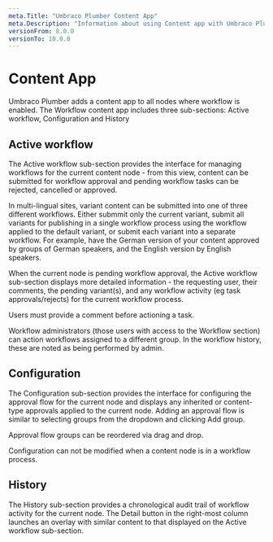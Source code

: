 ```yaml
---
meta.Title: "Umbraco Plumber Content App"
meta.Description: "Information about using Content app with Umbraco Plumber"
versionFrom: 8.0.0
versionTo: 10.0.0
---
```


# Content App

Umbraco Plumber adds a content app to all nodes where workflow is enabled. The Workflow content app includes three sub-sections: Active workflow, Configuration and History

## Active workflow

The Active workflow sub-section provides the interface for managing workflows for the current content node - from this view, content can be submitted for workflow approval and pending workflow tasks can be rejected, cancelled or approved.

In multi-lingual sites, variant content can be submitted into one of three different workflows. Either submmit only the current variant, submit all variants for publishing in a single workflow process using the workflow applied to the default variant, or submit each variant into a separate workflow. For example, have the German version of your content approved by groups of German speakers, and the English version by English speakers.

When the current node is pending workflow approval, the Active workflow sub-section displays more detailed information - the requesting user, their comments, the pending variant(s), and any workflow activity (eg task approvals/rejects) for the current workflow process.

Users must provide a comment before actioning a task.

Workflow administrators (those users with access to the Workflow section) can action workflows assigned to a different group. In the workflow history, these are noted as being performed by admin.

## Configuration

The Configuration sub-section provides the interface for configuring the approval flow for the current node and displays any inherited or content-type approvals applied to the current node. Adding an approval flow is similar to selecting groups from the dropdown and clicking Add group.

Approval flow groups can be reordered via drag and drop.

Configuration can not be modified when a content node is in a workflow process.

## History

The History sub-section provides a chronological audit trail of workflow activity for the current node. The Detail button in the right-most column launches an overlay with similar content to that displayed on the Active workflow sub-section.
